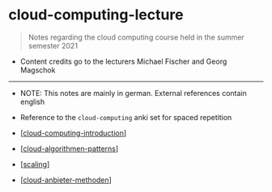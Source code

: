 # cloud-computing-lecture

> Notes regarding the cloud computing course held in the summer semester 2021

- Content credits go to the lecturers Michael Fischer and Georg Magschok

---

- NOTE: This notes are mainly in german. External references contain english
- Reference to the `cloud-computing` anki set for spaced repetition

- [[cloud-computing-introduction]]
- [[cloud-algorithmen-patterns]]
- [[scaling]]
- [[cloud-anbieter-methoden]]

[//begin]: # "Autogenerated link references for markdown compatibility"
[cloud-computing-introduction]: cloud-computing-introduction.md "cloud-computing-introduction"
[cloud-algorithmen-patterns]: cloud-algorithmen-patterns.md "Cloud algorithmen und patterns"
[scaling]: scaling.md "scaling"
[cloud-anbieter-methoden]: cloud-anbieter-methoden.md "cloud-anbieter-methoden"
[//end]: # "Autogenerated link references"
